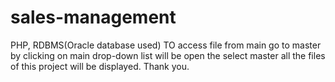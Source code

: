 # sales-management
PHP, RDBMS(Oracle database used)
 TO access file from main go to master by clicking on main drop-down list will be open the select master all the files of this project will be displayed. 
 Thank you.
